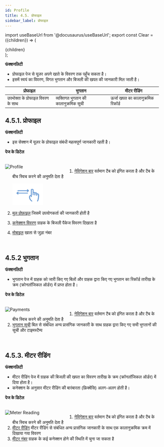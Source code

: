 ```yaml
---
id: Profile
title: 4.5. प्रोफाइल
sidebar_label: प्रोफाइल
---
```


import useBaseUrl from '@docusaurus/useBaseUrl';
export const Clear = ({children}) => (
  <div
    style={{ 
         display: 'table',
    }}>
    {children}
  </div>
);

**फंक्शनलिटी**
* प्रोफाइल पेज से यूज़र अपने खाते के विवरण तक पहुँच सकता है।
* इसमें स्वयं का विवरण, विगत भुगतान और बिजली की खपत की जानकारी मिल जाती है।

| प्रोफाइल | भुगतान | मीटर रीडिंग |
|---|---|---|
| उपभोक्ता के प्रोफाइल विवरण के साथ | व्यक्तिगत भुगतान की कालानुक्रमिक सूची | ऊर्जा खपत का कालानुक्रमिक रिकॉर्ड |


## 4.5.1. प्रोफाइल
**फंक्शनलिटी**
* इस सेक्शन में यूज़र के प्रोफाइल संबंधी महत्वपूर्ण जानकारी रहती है।

**पेज के डिटेल**

<br clear="right"/>
<img align="left" src={useBaseUrl("img/scrnshts/4.5.1_Profile.png")} alt="Profile" width="45%"/>
<Clear>


1.  <u>नेविगेशन बार</u> वर्तमान टैब को इंगित करता है और टैब के बीच स्विच करने की अनुमति देता है

    ![Left Right Nav](/img/scrnshts/App_LeftRightNav.png)

2.  <u>मूल प्रोफ़ाइल</u> जिसमें उपयोगकर्ता की जानकारी होती है
3.  <u>कनेक्शन विवरण</u> ग्राहक के बिजली पैकेज विवरण दिखाता है
4.  <u>मोबाइल</u> खाता से जुड़ा नंबर

</Clear>
<br clear="both"/>


<!-- ![Profile](./assets/4.10_Profile.png) -->


## 4.5.2 भुगतान
**फंक्शनलिटी**
* भुगतान पेज में ग्राहक को जारी किए गए बिलों और ग्राहक द्वारा किए गए भुगतान का रिकॉर्ड तारीख के क्रम (क्रोनलॉजिकल ऑर्डर) में प्राप्त होता है।

**पेज के डिटेल**

<br clear="right"/>
<img align="left" src={useBaseUrl("img/scrnshts/4.5.2_Payment.png")} alt="Payments" width="45%"/>
<Clear>

1.  <u>नेविगेशन बार</u> वर्तमान टैब को इंगित करता है और टैब के बीच स्विच करने की अनुमति देता है
2.  <u>भुगतान सूची</u> बिल से संबंधित अन्य प्रासंगिक जानकारी के साथ ग्राहक द्वारा किए गए सभी भुगतानों की सूची और टाइमस्टैम्प

</Clear>
<br clear="both"/>


<!-- ![Payments](./assets/4.11_Payments.png) -->


## 4.5.3. मीटर रीडिंग
**फंक्शनलिटी**
* मीटर रीडिंग पेज में ग्राहक की बिजली की खपत का विवरण तारीख के क्रम (क्रॉनलॉजिकल ऑर्डर) में दिया होता है।
* कनेक्शन के अनुसार मीटर रीडिंग की बारंबारता (फ्रिक्वेंसि) अलग-अलग होती है।

**पेज के डिटेल**

<br clear="right"/>
<img align="left" src={useBaseUrl("img/scrnshts/4.5.3_MeterReading.png")} alt="Meter Reading" width="45%"/>
<Clear>

1.  <u>नेविगेशन बार</u> वर्तमान टैब को इंगित करता है और टैब के बीच स्विच करने की अनुमति देता है
2.  <u>मीटर रीडिंग</u> मीटर रीडिंग से संबंधित अन्य प्रासंगिक जानकारी के साथ एक कालानुक्रमिक क्रम में दिखाया गया विवरण
3.  <u>मीटर नंबर</u> ग्राहक के कई कनेक्शन होने की स्थिति में चुना जा सकता है

</Clear>
<br clear="both"/>

<!-- ![Meter Reading](./assets/4.12_MeterReading.png) -->

